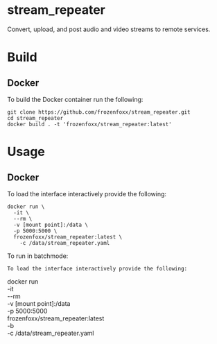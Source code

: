 # stream_repeater

Convert, upload, and post audio and video streams to remote services.

# Build

## Docker

To build the Docker container run the following:

```
git clone https://github.com/frozenfoxx/stream_repeater.git
cd stream_repeater
docker build . -t 'frozenfoxx/stream_repeater:latest'
```

# Usage

## Docker

To load the interface interactively provide the following:

```
docker run \
  -it \
  --rm \
  -v [mount point]:/data \
  -p 5000:5000 \
  frozenfoxx/stream_repeater:latest \
    -c /data/stream_repeater.yaml
```

To run in batchmode:

```
To load the interface interactively provide the following:

```
docker run \
  -it \
  --rm \
  -v [mount point]:/data \
  -p 5000:5000 \
  frozenfoxx/stream_repeater:latest \
    -b \
    -c /data/stream_repeater.yaml
```